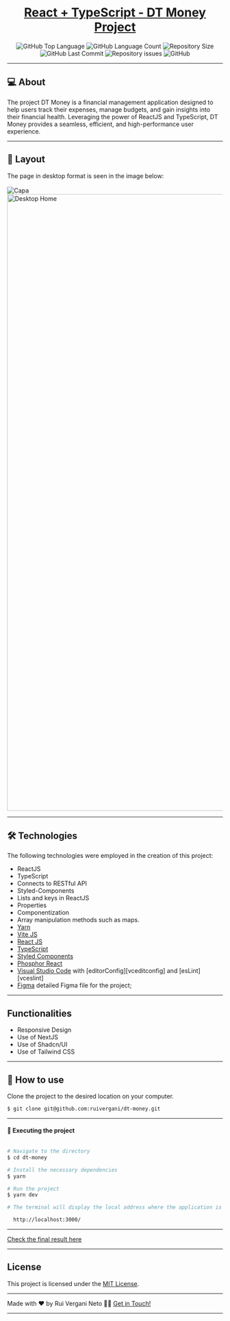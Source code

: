 <p align="center">
  <h1 align="center"><a href="">React + TypeScript - DT Money Project </a></h1>
</p>

<p align="center" margin-top="25px" >
  <img alt="GitHub Top Language" src="https://img.shields.io/github/languages/top/ruivergani/dt-money">
  <img alt="GitHub Language Count" src="https://img.shields.io/github/languages/count/ruivergani/dt-money">
  <img alt="Repository Size" src="https://img.shields.io/github/repo-size/ruivergani/dt-money">
  <img alt="GitHub Last Commit" src="https://img.shields.io/github/last-commit/ruivergani/dt-money">
  <img alt="Repository issues" src="https://img.shields.io/github/issues/ruivergani/dt-money">
  <img alt="GitHub" src="https://img.shields.io/github/license/ruivergani/dt-money">
</p>

___

## 💻 About

The project DT Money is a financial management application designed to help users track their expenses, manage budgets, and gain insights into their financial health. Leveraging the power of ReactJS and TypeScript, DT Money provides a seamless, efficient, and high-performance user experience.

___

## 🎨 Layout
The page in desktop format is seen in the image below:
\
\
![Capa](https://github.com/ruivergani/dt-money/assets/70537459/ece4aa28-faaf-475d-96a3-eb96d58d7e8f)
<img width="1440" alt="Desktop  Home" src="https://github.com/ruivergani/dt-money/assets/70537459/f243eeb8-6e68-4edb-a7cf-f2005c8143b7">

___

## 🛠 Technologies

The following technologies were employed in the creation of this project:

- ReactJS
- TypeScript
- Connects to RESTful API
- Styled-Components
- Lists and keys in ReactJS
- Properties
- Componentization
- Array manipulation methods such as maps.
- [Yarn](https://vitejs.dev/)
- [Vite JS](https://vitejs.dev/)
- [React JS](https://reactjs.org/)
- [TypeScript](https://www.typescriptlang.org/)
- [Styled Components](https://styled-components.com/)
- [Phosphor React](https://phosphoricons.com/)
- [Visual Studio Code](https://code.visualstudio.com/) with [editorConfig][vceditconfig] and [esLint][vceslint]
- [Figma](https://www.figma.com/file/QngNpEvtTk7XN61PObI3Ro/Ignite-Feed?type=design&node-id=26%3A12&mode=design&t=GL7dPs6g1RYCtsB6-1) detailed Figma file for the project;

___

## Functionalities

- Responsive Design
- Use of NextJS
- Use of Shadcn/UI
- Use of Tailwind CSS
  
___

## 🚀 How to use

Clone the project to the desired location on your computer.

```bash
$ git clone git@github.com:ruivergani/dt-money.git
```
___

#### 🚧 Executing the project
```bash

# Navigate to the directory
$ cd dt-money

# Install the necessary dependencies
$ yarn

# Run the project
$ yarn dev

# The terminal will display the local address where the application is running (something like this):

  http://localhost:3000/

```
___

[Check the final result here]()

___

## License

This project is licensed under the [MIT License](https://opensource.org/license/mit/).
___

Made with ❤️ by Rui Vergani Neto 👋🏽 [Get in Touch!](https://www.linkedin.com/in/ruivergani/)

---

